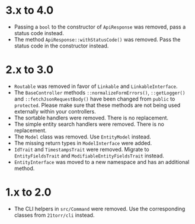 3.x to 4.0
==========

* Passing a `bool` to the constructor of `ApiResponse` was removed, pass a status code instead.
* The method `ApiResponse::withStatusCode()` was removed. Pass the status code in the constructor instead.


2.x to 3.0
==========

* `Routable` was removed in favor of `Linkable` and `LinkableInterface`.
* The `BaseController` methods `::normalizeFormErrors()`, `::getLogger()` and `::fetchJsonRequestBody()` have been changed from `public` to `protected`. Please make sure that these methods are not being used externally within your controllers. 
* The sortable handlers were removed. There is no replacement.
* The simple entity search handlers were removed. There is no replacement.
* The `Model` class was removed. Use `EntityModel` instead.
* The missing return types in `ModelInterface` were added.
* `IdTrait` and `TimestampsTrait` were removed. Migrate to `EntityFieldsTrait` and `ModifiableEntityFieldsTrait` instead.
* `EntityInterface` was moved to a new namespace and has an additional method.


1.x to 2.0
==========

*   The CLI helpers in `src/Command` were removed. Use the corresponding classes from `21torr/cli` instead.
